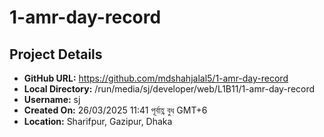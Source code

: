 # 1-amr-day-record

## Project Details
- **GitHub URL:** https://github.com/mdshahjalal5/1-amr-day-record
- **Local Directory:** /run/media/sj/developer/web/L1B11/1-amr-day-record
- **Username:** sj
- **Created On:** 26/03/2025 11:41 পূর্বাহ্ণ বুধ GMT+6
- **Location:** Sharifpur, Gazipur, Dhaka


